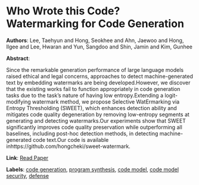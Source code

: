 # Who Wrote this Code? Watermarking for Code Generation

**Authors**: Lee, Taehyun and Hong, Seokhee and Ahn, Jaewoo and Hong, Ilgee and Lee, Hwaran and Yun, Sangdoo and Shin, Jamin and Kim, Gunhee

**Abstract**:

Since the remarkable generation performance of large language models raised ethical and legal concerns, approaches to detect machine-generated text by embedding watermarks are being developed.However, we discover that the existing works fail to function appropriately in code generation tasks due to the task’s nature of having low entropy.Extending a logit-modifying watermark method, we propose Selective WatErmarking via Entropy Thresholding (SWEET), which enhances detection ability and mitigates code quality degeneration by removing low-entropy segments at generating and detecting watermarks.Our experiments show that SWEET significantly improves code quality preservation while outperforming all baselines, including post-hoc detection methods, in detecting machine-generated code text.Our code is available inhttps://github.com/hongcheki/sweet-watermark.

**Link**: [Read Paper](https://doi.org/10.18653/v1/2024.acl-long.268)

**Labels**: [code generation](../../labels/code_generation.md), [program synthesis](../../labels/program_synthesis.md), [code model](../../labels/code_model.md), [code model security](../../labels/code_model_security.md), [defense](../../labels/defense.md)
